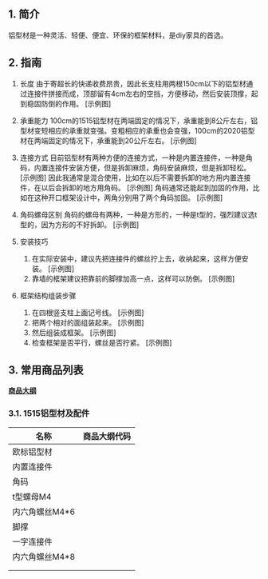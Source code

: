 ## 1. 简介
铝型材是一种灵活、轻便、便宜、环保的框架材料，是diy家具的首选。

## 2. 指南
1. 长度
由于寄超长的快递收费昂贵，因此长支柱用两根150cm以下的铝型材通过连接件拼接而成，顶部留有4cm左右的空挡，方便移动，然后安装顶撑，起到稳固防倒的作用。
[示例图]

2. 承重能力
100cm的1515铝型材在两端固定的情况下，承重能到8公斤左右，铝型材变短相应的承重就变强。变粗相应的承重也会变强，100cm的2020铝型材在两端固定的情况下，承重能到20公斤左右。
[示例图]

3. 连接方式
目前铝型材有两种方便的连接方式，一种是内置连接件，一种是角码，内置连接件安装方便，但是拆卸麻烦，角码安装麻烦，但是拆卸轻松。
[示例图]
因此我通常是混合使用，比如在以后不需要拆卸的地方用内置连接件，在以后会拆卸的地方用角码。
[示例图]
角码通常还能起到加固的作用，比如在这种开口框架设计中，两角分别用了两个角码加固。
[示例图]

4. 角码螺母区别
角码的螺母有两种，一种是方形的，一种是t型的，强烈建议选t型的，因为方形的不好拆卸。
[示例图]

5. 安装技巧
	1. 在实际安装中，建议先把连接件的螺丝拧上去，收纳起来，这样方便安装。
	[示例图]
	2. 靠墙的框架建议把靠前的脚撑加高一点，这样可以防倒。
	[示例图]

6. 框架结构组装步骤
	1. 在四根竖支柱上画记号线。
	[示例图]
	2. 把两个相对的面组装起来。
	[示例图]
	3. 然后组装成框架。
	[示例图]
	4. 检查框架是否平行，螺丝是否拧紧。
	[示例图]

## 3. 常用商品列表

**[商品大纲](https://gitee.com/kukela/frame-create/tree/master/doc/商品大纲.md)**

### 3.1. 1515铝型材及配件
| 名称 | 商品大纲代码 |
| -------------- | ----------- |
| 欧标铝型材 | |
| 内置连接件 | |
| 角码 | |
| t型螺母M4 | |
| 内六角螺丝M4\*6 | |
| 脚撑 | |
| 一字连接件 | |
| 内六角螺丝M4\*8 | |
| | |
| | |
